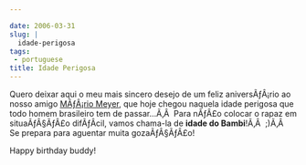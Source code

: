 ```yaml
---

date: 2006-03-31
slug: |
  idade-perigosa
tags:
 - portuguese
title: Idade Perigosa
---
```


Quero deixar aqui o meu mais sincero desejo de um feliz aniversÃƒÂ¡rio
ao nosso amigo [MÃƒÂ¡rio Meyer](http://blog.meyer.eti.br/), que hoje
chegou naquela idade perigosa que todo homem brasileiro tem de
passar...Ã‚Â  Para nÃƒÂ£o colocar o rapaz em situaÃƒÂ§ÃƒÂ£o difÃƒÂ­cil,
vamos chama-la de **idade do Bambi**!Ã‚Â  ;)Ã‚Â  Se prepara para
aguentar muita gozaÃƒÂ§ÃƒÂ£o!

Happy birthday buddy!
